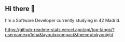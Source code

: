 ## Hi there 👋

I'm a Software Developer currently studying in 42 Madrid.

https://github-readme-stats.vercel.app/api/top-langs/?username=p1nha&layout=compact&theme=tokyonight
<!--
**p1nha/p1nha** is a ✨ _special_ ✨ repository because its `README.md` (this file) appears on your GitHub profile.

Here are some ideas to get you started:

- 🔭 I’m currently working on ...
- 🌱 I’m currently learning ...
- 👯 I’m looking to collaborate on ...
- 🤔 I’m looking for help with ...
- 💬 Ask me about ...
- 📫 How to reach me: ...
- 😄 Pronouns: ...
- ⚡ Fun fact: ...
-->
